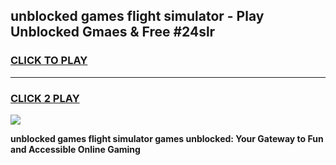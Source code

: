 
## unblocked games flight simulator - Play Unblocked Gmaes & Free #24slr
<h3>
<a href="https://news.freeplayer.one?title=unblocked_games_flight_simulator&ref=03M">CLICK TO PLAY</a></h3>
<hr>

<h3>
<a href="https://news.freeplayer.one?title=unblocked_games_flight_simulator&ref=03M">CLICK 2 PLAY</a>
  
</h3>

<a href="https://news.freeplayer.one?title=unblocked_games_flight_simulator&ref=03M"><img src="https://clearcache.store/games.png"></a>


**unblocked games flight simulator games unblocked: Your Gateway to Fun and Accessible Online Gaming**
